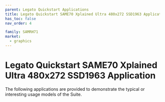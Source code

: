 ```yaml
---
parent: Legato Quickstart Applications
title: Legato Quickstart SAME70 Xplained Ultra 480x272 SSD1963 Application
has_toc: false
nav_order: 4

family: SAMRH71
market:
  - graphics
---
```


# Legato Quickstart SAME70 Xplained Ultra 480x272 SSD1963 Application

The following applications are provided to demonstrate the typical or interesting usage models of the Suite.

